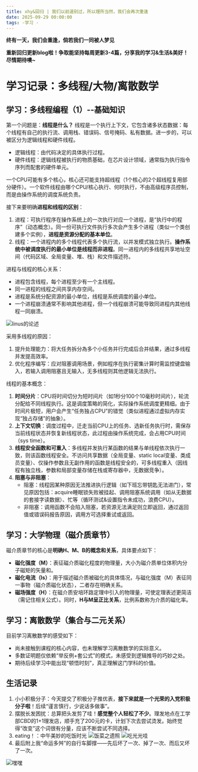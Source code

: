 ```yaml
---
title: xhy&回归 | 我们以前道别过，所以理所当然，我们会再次重逢
date: 2025-09-29 00:00:00
tags: -学习 -
---
```

**终有一天，我们会重逢，倘若我们一同被人梦见**
<!--more-->
**重新回归更新blog啦！争取能坚持每周更新3-4篇，分享我的学习&生活&美好！尽情期待噢~**
# 学习记录：多线程/大物/离散数学 
## 学习：多线程编程（1）--基础知识
第一个问题是：**线程是什么？** 线程是一个执行上下文，它包含诸多状态数据：每个线程有自己的执行流、调用栈、错误码、信号掩码、私有数据。进一步的，可以被区分为逻辑线程和硬件线程。  
- 逻辑线程：由代码决定的具体执行过程。  
- 硬件线程：逻辑线程被执行的物质基础，在芯片设计领域，通常指为执行指令序列而配套的硬件单元。  

一个CPU可能有多个核心，核心还可能支持超线程（1个核心的2个超线程复用部分硬件）。一个软件线程由哪个CPU/核心执行、何时执行，不由高级程序员控制，而是由操作系统的调度系统负责。

接下来要明确**进程和线程的区别**：
1. 进程：可执行程序在操作系统上的一次执行对应一个进程，是“执行中的程序”（动态概念）。同一份可执行文件执行多次会产生多个进程（类似一个类创建多个实例），**进程是资源分配的基本单位**。
2. 线程：一个进程内的多个线程代表多个执行流，以并发模式独立执行。**操作系统中被调度执行的最小单位是线程而非进程**。同一进程内的多线程共享地址空间（代码区域、全局变量、堆、栈）和文件描述符。

进程与线程的核心关系：
- 进程包含线程，每个进程至少有一个主线程。
- 同一进程的线程之间共享内存空间。
- 进程是系统分配资源的最小单位，线程是系统调度的最小单位。
- 一个进程崩溃通常不影响其他进程，但一个线程崩溃可能导致同进程内其他线程一同崩溃。

![linus的论述](/img/jincheng.png)

采用多线程的原因：
1. 提升处理能力：将大任务拆分為多个小任务并行完成后合并结果，通过多线程并发提高效率。
2. 优化程序编写：应对阻塞调用场景，例如程序在执行密集计算时需监控键盘输入，若输入调用阻塞且无输入，无多线程则其他逻辑无法执行。

线程的基本概念：
1. **时间分片**：CPU将时间切分为短时间片（如1秒分100个10毫秒时间片），轮流分配给不同线程执行。这是调度策略的简化，实际操作系统调度更精细。由于时间片极短，用户会产生“任务独占CPU”的错觉（类似进程通过虚拟内存实现“独占存储”的抽象）。
2. **上下文切换**：调度过程中，迁走当前CPU上的任务、选新任务执行时，需保存当前线程状态并恢复新线程状态，此过程由操作系统完成，会占用CPU时间（sys time）。
3. **线程安全函数和可重入**：多线程并发执行某函数的结果与单线程依次执行一致，则该函数线程安全。不访问共享数据（全局变量、static local变量、类成员变量）、仅操作参数且无副作用的函数是线程安全的，可多线程重入（因线程有独立栈，参数和局部变量存储在栈或寄存器中，无数据竞争）。
4. **阻塞与非阻塞**：
   - 阻塞：线程因某种原因无法推进执行逻辑（如下班忘带钥匙无法进门），常见原因包括：acquire睡眠锁失败被挂起、调用阻塞系统调用（如从无数据的套接字读数据）、忙等（循环测试&设置指令未成功，浪费CPU）。
   - 非阻塞：调用函数不会陷入阻塞，若资源无法满足则立即返回，通过返回值或错误码报告原因，调用方可选择重试或返回。

## 学习：大学物理（磁介质章节）
磁介质章节的核心是**明确H、M、B的概念和关系**，具体要点如下：
- **磁化强度（M）**：表征磁介质磁化程度的物理量，大小为磁介质单位体积内分子磁矩的矢量和。
- **磁化电流（Is）**：用于描述磁介质被磁化的具体情况，与磁化强度（M）表征同一事物（磁介质磁化状态），二者存在明确关系。
- **磁场强度（H）**：在磁介质安培环路定理中引入的物理量，可使定理表述更简洁（需记住相关公式）。同时，**H与M呈正比关系**，比例系数称为介质的磁化率。

## 学习：离散数学（集合与二元关系）
目前学习离散数学的感受如下：
- 尚未接触到课程的核心内容，也未理解学习离散数学的实际意义。
- 多数证明题仅依赖“举反例+套公式”的模式，未感受到逻辑推导的巧妙之处。
- 期待后续学习中能出现“顿悟时刻”，真正理解这门学科的价值。

## 生活记录
1. 小小积极分子：今天提交了积极分子推优表，**接下来就是一个光荣的入党积极分子啦**！后续“谨言慎行，少说话多做事”。
2. 摆脱长发困扰：总算把头发剪了哇！**感觉整个人轻松了不少**。理发地点在工学部CBD的1+1理发店，顺手充了200元的卡，计划下次去尝试烫发。始终觉得“改变”这个词很有分量，应该不断尝试不同选择。
3. eating！：中午美妙的吃饭时光
![饭菜之遗照](/img/qian.jpg)
![吃光光哇](img/hou.jpg)
4. 最后附上我“命运多舛”的自行车脚撑——先后坏了一次、掉了一次、而后又坏了一次。

![嘿嘿](img/zxc.jpg)
